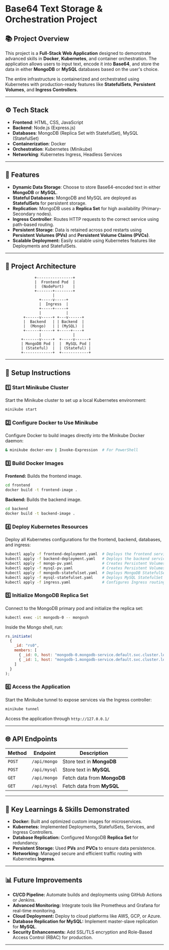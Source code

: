 # Base64 Text Storage & Orchestration Project

## 📚 Project Overview

This project is a **Full-Stack Web Application** designed to demonstrate advanced skills in **Docker**, **Kubernetes**, and container orchestration. The application allows users to input text, encode it into **Base64**, and store the data in either **MongoDB** or **MySQL** databases based on the user's choice.

The entire infrastructure is containerized and orchestrated using Kubernetes with production-ready features like **StatefulSets**, **Persistent Volumes**, and **Ingress Controllers**.

---

## ⚙️ Tech Stack

- **Frontend**: HTML, CSS, JavaScript  
- **Backend**: Node.js (Express.js)  
- **Databases**: MongoDB (Replica Set with StatefulSet), MySQL (StatefulSet)  
- **Containerization**: Docker  
- **Orchestration**: Kubernetes (Minikube)  
- **Networking**: Kubernetes Ingress, Headless Services  

---

## 🚀 Features

- **Dynamic Data Storage**: Choose to store Base64-encoded text in either **MongoDB** or **MySQL**.  
- **Stateful Databases**: MongoDB and MySQL are deployed as **StatefulSets** for persistent storage.  
- **Replication**: MongoDB uses a **Replica Set** for high availability (Primary-Secondary nodes).  
- **Ingress Controller**: Routes HTTP requests to the correct service using path-based routing.  
- **Persistent Storage**: Data is retained across pod restarts using **Persistent Volumes (PVs)** and **Persistent Volume Claims (PVCs)**.  
- **Scalable Deployment:** Easily scalable using Kubernetes features like Deployments and StatefulSets.  

---

## 🏐 Project Architecture

```plaintext
             +----------------+
             |  Frontend Pod  |
             |  (NodePort)    |
             +-------+--------+
                     |
               +-----v-----+
               |  Ingress  |
               +-----+-----+
               |           |
        +------v-----+ +---v------+
        |  Backend   | | Backend  |
        |  (Mongo)   | | (MySQL)  |
        +------+-----+ +-----+----+
               |              |
       +-------v-----+  +-----v------+
       | MongoDB Pod |  |  MySQL Pod |
       | (Stateful)  |  | (Stateful) |
       +-------------+  +------------+
```

---

## 📝 Setup Instructions

### 1️⃣ Start Minikube Cluster

Start the Minikube cluster to set up a local Kubernetes environment:

```bash
minikube start
```

### 2️⃣ Configure Docker to Use Minikube

Configure Docker to build images directly into the Minikube Docker daemon:

```bash
& minikube docker-env | Invoke-Expression  # For PowerShell
```

### 3️⃣ Build Docker Images

**Frontend:** Builds the frontend image.

```bash
cd frontend
docker build -t frontend-image .
```

**Backend:** Builds the backend image.

```bash
cd backend
docker build -t backend-image .
```

### 4️⃣ Deploy Kubernetes Resources

Deploy all Kubernetes configurations for the frontend, backend, databases, and ingress:

```bash
kubectl apply -f frontend-deployment.yaml  # Deploys the frontend service
kubectl apply -f backend-deployment.yaml   # Deploys the backend service
kubectl apply -f mongo-pv.yaml             # Creates Persistent Volumes for MongoDB
kubectl apply -f mysql-pv.yaml             # Creates Persistent Volumes for MySQL
kubectl apply -f mongodb-statefulset.yaml  # Deploys MongoDB StatefulSet
kubectl apply -f mysql-statefulset.yaml    # Deploys MySQL StatefulSet
kubectl apply -f ingress.yaml              # Configures Ingress routing
```

### 5️⃣ Initialize MongoDB Replica Set

Connect to the MongoDB primary pod and initialize the replica set:

```bash
kubectl exec -it mongodb-0 -- mongosh
```

Inside the Mongo shell, run:

```js
rs.initiate(
  {
    _id: "rs0",
    members: [
      { _id: 0, host: "mongodb-0.mongodb-service.default.svc.cluster.local:27017" },
      { _id: 1, host: "mongodb-1.mongodb-service.default.svc.cluster.local:27017" }
    ]
  }
);
```

### 6️⃣ Access the Application

Start the Minikube tunnel to expose services via the Ingress controller:

```bash
minikube tunnel
```

Access the application through `http://127.0.0.1/`

---

## 🌐 API Endpoints

| **Method** | **Endpoint**     | **Description**                 |
|------------|------------------|---------------------------------|
| `POST`     | `/api/mongo`     | Store text in **MongoDB**       |
| `POST`     | `/api/mysql`     | Store text in **MySQL**         |
| `GET`      | `/api/mongo`     | Fetch data from **MongoDB**     |
| `GET`      | `/api/mysql`     | Fetch data from **MySQL**       |

---

## 🎯 Key Learnings & Skills Demonstrated

- **Docker:** Built and optimized custom images for microservices.
- **Kubernetes:** Implemented Deployments, StatefulSets, Services, and Ingress Controllers.
- **Database Replication:** Configured MongoDB **Replica Set** for redundancy.
- **Persistent Storage:** Used **PVs** and **PVCs** to ensure data persistence.
- **Networking:** Managed secure and efficient traffic routing with Kubernetes **Ingress**.

---

## 📊 Future Improvements

- **CI/CD Pipeline:** Automate builds and deployments using GitHub Actions or Jenkins.
- **Advanced Monitoring:** Integrate tools like Prometheus and Grafana for real-time monitoring.
- **Cloud Deployment:** Deploy to cloud platforms like AWS, GCP, or Azure.
- **Database Replication for MySQL:** Implement master-slave replication for **MySQL**.
- **Security Enhancements:** Add SSL/TLS encryption and Role-Based Access Control (RBAC) for production.

---
